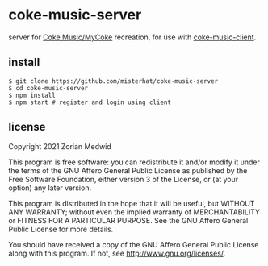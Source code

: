 # coke-music-server
server for [Coke Music/MyCoke](https://en.wikipedia.org/wiki/MyCoke) recreation,
for use with
[coke-music-client](https://github.com/misterhat/coke-music-client).

## install

	$ git clone https://github.com/misterhat/coke-music-server
	$ cd coke-music-server
	$ npm install
	$ npm start # register and login using client

## license
Copyright 2021  Zorian Medwid

This program is free software: you can redistribute it and/or modify it under
the terms of the GNU Affero General Public License as published by the
Free Software Foundation, either version 3 of the License, or (at your option)
any later version.

This program is distributed in the hope that it will be useful, but WITHOUT ANY
WARRANTY; without even the implied warranty of MERCHANTABILITY or FITNESS FOR A
PARTICULAR PURPOSE. See the GNU Affero General Public License for more details.

You should have received a copy of the GNU Affero General Public License along
with this program. If not, see http://www.gnu.org/licenses/.
